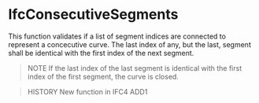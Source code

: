 # IfcConsecutiveSegments

This function validates if a list of segment indices are connected to represent a concecutive curve. The last index of any, but the last, segment shall be identical with the first index of the next segment.

> NOTE  If the last index of the last segment is identical with the first index of the first segment, the curve is closed.

> HISTORY  New function in IFC4 ADD1
